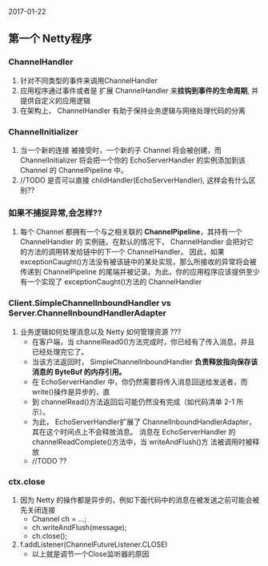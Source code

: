 2017-01-22

## 第一个 Netty程序

### ChannelHandler
1. 针对不同类型的事件来调用ChannelHandler
2. 应用程序通过事件或者是 扩展 ChannelHandler 来**挂钩到事件的生命周期**, 并提供自定义的应用逻辑 
3. 在架构上， ChannelHandler 有助于保持业务逻辑与网络处理代码的分离

### ChannelInitializer
1. 当一个新的连接
   被接受时，一个新的子 Channel 将会被创建，而 ChannelInitializer 将会把一个你的
   EchoServerHandler 的实例添加到该 Channel 的 ChannelPipeline 中。
2. //TODO 是否可以直接 childHandler(EchoServerHandler), 这样会有什么区别??


### 如果不捕捉异常,会怎样??
1. 每个 Channel 都拥有一个与之相关联的 **ChannelPipeline**，其持有一个 ChannelHandler 的
   实例链。在默认的情况下， ChannelHandler 会把对它的方法的调用转发给链中的下一个 ChannelHandler。
   因此，如果 exceptionCaught()方法没有被该链中的某处实现，那么所接收的异常将会被
   传递到 ChannelPipeline 的尾端并被记录。为此，你的应用程序应该提供至少有一个实现了
   exceptionCaught()方法的 ChannelHandler
   
### Client.SimpleChannelInboundHandler vs Server.ChannelInboundHandlerAdapter
1. 业务逻辑如何处理消息以及 Netty 如何管理资源 ???
    - 在客户端，当 channelRead0()方法完成时，你已经有了传入消息，并且已经处理完它了。
    - 当该方法返回时， SimpleChannelInboundHandler **负责释放指向保存该消息的 ByteBuf 的内存引用。**
    - 在 EchoServerHandler 中，你仍然需要将传入消息回送给发送者，而 write()操作是异步的，直
    - 到 channelRead()方法返回后可能仍然没有完成（如代码清单 2-1 所示）。
    - 为此， EchoServerHandler扩展了 ChannelInboundHandlerAdapter，其在这个时间点上不会释放消息。
      消息在 EchoServerHandler 的 channelReadComplete()方法中，当 writeAndFlush()方
      法被调用时被释放
    - //TODO ??

### ctx.close
1. 因为 Netty 的操作都是异步的，例如下面代码中的消息在被发送之前可能会被先关闭连接
    - Channel ch = ...;
    - ch.writeAndFlush(message);
    - ch.close();
2. f.addListener(ChannelFutureListener.CLOSE)
    - 以上就是调节一个Close监听器的原因
    